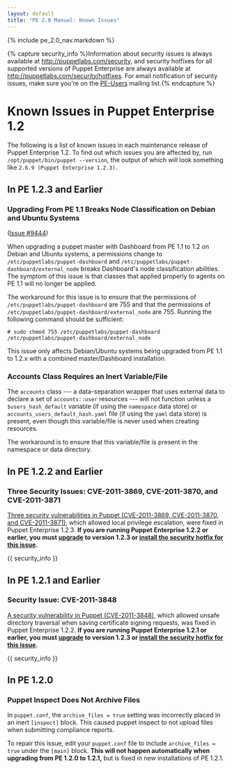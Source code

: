 ```yaml
---
layout: default
title: "PE 2.0 Manual: Known Issues"
---
```


{% include pe_2.0_nav.markdown %}

{% capture security_info %}Information about security issues is always available at <http://puppetlabs.com/security>, and security hotfixes for all supported versions of Puppet Enterprise are always available at <http://puppetlabs.com/security/hotfixes>. For email notification of security issues, make sure you're on the [PE-Users](http://groups.google.com/group/puppet-users) mailing list.{% endcapture %}

Known Issues in Puppet Enterprise 1.2
=====

The following is a list of known issues in each maintenance release of Puppet Enterprise 1.2. To find out which issues you are affected by, run `/opt/puppet/bin/puppet --version`, the output of which will look something like `2.6.9 (Puppet Enterprise 1.2.3)`.

In PE 1.2.3 and Earlier
-----

### Upgrading From PE 1.1 Breaks Node Classification on Debian and Ubuntu Systems

([Issue #9444](https://projects.puppetlabs.com/issues/9444))

When upgrading a puppet master with Dashboard from PE 1.1 to 1.2 on Debian and Ubuntu systems, a permissions change to `/etc/puppetlabs/puppet-dashboard` and `/etc/puppetlabs/puppet-dashboard/external_node` breaks Dashboard's node classification abilities. The symptom of this issue is that classes that applied properly to agents on PE 1.1 will no longer be applied. 

The workaround for this issue is to ensure that the permissions of `/etc/puppetlabs/puppet-dashboard` are 755 and that the permissions of `/etc/puppetlabs/puppet-dashboard/external_node` are 755. Running the following command should be sufficient:

    # sudo chmod 755 /etc/puppetlabs/puppet-dashboard /etc/puppetlabs/puppet-dashboard/external_node

This issue only affects Debian/Ubuntu systems being upgraded from PE 1.1 to 1.2.x with a combined master/Dashboard installation.


### Accounts Class Requires an Inert Variable/File

The `accounts` class --- a data-separation wrapper that uses external data to declare a set of `accounts::user` resources --- will not function unless a `$users_hash_default` variable (if using the `namespace` data store) or `accounts_users_default_hash.yaml` file (if using the `yaml` data store) is present, even though this variable/file is never used when creating resources. 

The workaround is to ensure that this variable/file is present in the namespace or data directory.

In PE 1.2.2 and Earlier
-----

### Three Security Issues: CVE-2011-3869, CVE-2011-3870, and CVE-2011-3871

[Three security vulnerabilities in Puppet (CVE-2011-3869, CVE-2011-3870, and CVE-2011-3871)][3869announce], which allowed local privilege escalation, were fixed in Puppet Enterprise 1.2.3. **If you are running Puppet Enterprise 1.2.2 or earlier, you must [upgrade](./upgrading.html) to version 1.2.3 or [install the security hotfix for this issue][3869hot].** 

[3869hot]: http://puppetlabs.com/security/hotfixes/cve-2011-3869-hotfixes/
[3869announce]: http://groups.google.com/group/puppet-announce/browse_thread/thread/91e3b46d2328a1cb

{{ security_info }}

In PE 1.2.1 and Earlier
-----

### Security Issue: CVE-2011-3848

[A security vulnerability in Puppet (CVE-2011-3848)][3848announce], which allowed unsafe directory traversal when saving certificate signing requests, was fixed in Puppet Enterprise 1.2.2. **If you are running Puppet Enterprise 1.2.1 or earlier, you must [upgrade](./upgrading.html) to version 1.2.3 or [install the security hotfix for this issue][3848hot].** 

[3848announce]: http://groups.google.com/group/puppet-users/browse_thread/thread/e57ce2740feb9406
[3848hot]: http://puppetlabs.com/security/hotfixes/cve-2011-3848-hotfixes/

{{ security_info }}

In PE 1.2.0
-----

### Puppet Inspect Does Not Archive Files

In `puppet.conf`, the `archive_files = true` setting was incorrectly placed in an inert `[inspect]` block. This caused puppet inspect to not upload files when submitting compliance reports. 

To repair this issue, edit your `puppet.conf` file to include `archive_files = true` under the `[main]` block. **This will not happen automatically when upgrading from PE 1.2.0 to 1.2.1,** but is fixed in new installations of PE 1.2.1.

